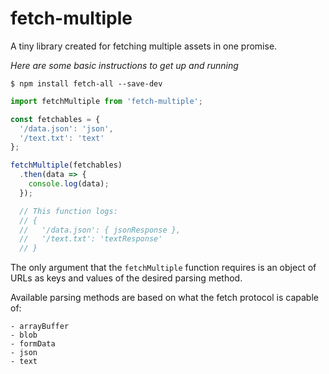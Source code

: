 # fetch-multiple

A tiny library created for fetching multiple assets in one promise.

*Here are some basic instructions to get up and running*

```shell
$ npm install fetch-all --save-dev
```

```javascript
import fetchMultiple from 'fetch-multiple';

const fetchables = {
  '/data.json': 'json',
  '/text.txt': 'text'
};

fetchMultiple(fetchables)
  .then(data => {
    console.log(data);
  });

  // This function logs:
  // {
  //   '/data.json': { jsonResponse },
  //   '/text.txt': 'textResponse'
  // }
```

The only argument that the `fetchMultiple` function requires is an object of URLs as keys and values of the desired parsing method.

Available parsing methods are based on what the fetch protocol is capable of:
```
- arrayBuffer
- blob
- formData
- json
- text
```
